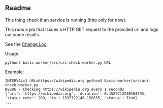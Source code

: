 ## Readme

This thing check if an service is running (http only for now).

This runs a job that issues a HTTP GET request to the provided uri and logs out some results.

See the [Change Log](./changelog.md).

Usage:
```
python3 basic-worker/src/uri-check-worker.py URL
```

Example:
```
INTERVAL=1 URL=https://wikipedia.org python3 basic-worker/src/uri-check-worker.py
DEBUG - Checking https://wikipedia.org every 1 seconds
{'uri': 'https://wikipedia.org', 'duration': 0.4529712200164795, 'status_code': 200, 'ts': 1537322146.158635, 'status': True}
...
```
